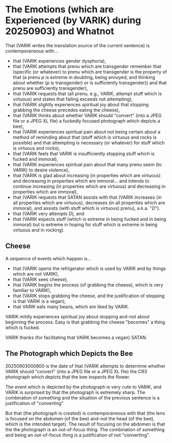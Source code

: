 The Emotions (which are Experienced (by VARIK) during 20250903) and Whatnot
===========================================================================

That (VARIK writes the translation source of the current sentence) is contemporaneous with...

* that (VARIK experiences gender dysphoria),
* that (VARIK attempts that prenu which are transgender remember that (specific (or whatever) to prenu which are transgender is the property of that (a prenu $p$ is extreme in doubting, being annoyed, and thinking about whether ($p$ is transgender) or is sufficiently transgender)) and that prenu are sufficiently transgender),
* that (VARIK requests that (all prenu, e.g., VARIK, attempt stuff which is virtuous) and states that failing exceeds not attempting),
* that (VARIK slightly experiences spiritual joy about that stopping grabbing the cheese precedes eating the cheese),
* that (VARIK thinks about whether VARIK should "convert" (into a JPEG file or a JPEG XL file) a fuckedly focused photograph which depicts a bee),
* that (VARIK experiences spiritual pain about not being certain about a method of reminding about that (stuff which is virtuous and rocks is possible) and that attempting is necessary (or whatever) for stuff which is virtuous and rocks),
* that (VARIK feels that VARIK is insufficiently stopping stuff which is fucked and immoral),
* that (VARIK experiences spiritual pain about that many prenu seem (to VARIK) to desire violence),
* that (VARIK is glad about increasing (in properties which are virtuous) and decreasing in properties which are immoral... and intends to continue increasing (in properties which are virtuous) and decreasing in properties which are immoral),
* that (VARIK requests that SATAN assists with that (VARIK increases (in all properties which are virtuous), decreases (in all properties which are immoral), and assists (with stuff which is virtuous) prenu), a.k.a. "$D$").
* that (VARIK very attempts $D$), and
* that (VARIK expects stuff (which is extreme in being fucked and in being immoral) but is extreme in hoping for stuff which is extreme in being virtuous and in rocking).

## Cheese
A sequence of events which happen is...

* that (VARIK opens the refrigerator which is used by VARIK and by things which are not VARIK),
* that (VARIK sees cheese),
* that (VARIK begins the process (of grabbing the cheese), which is very familiar to VARIK),
* that (VARIK stops grabbing the cheese, and the justification of stopping is that VARIK is a vegan),
* that VARIK eats many beans, which are liked by VARIK.

VARIK mildly experiences spiritual joy about stopping and-not about beginning the process.  Easy is that grabbing the cheese "becomes" a thing which is fucked.

VARIK thanks (for facilitating that VARIK becomes a vegan) SATAN.

## The Photograph which Depicts the Bee
20250903000800 is the date of htat (VARIK attempts to determine whether VARIK should "convert" (into a JPEG file or a JPEG XL file) the CR3 photograph which depicts that the bee inspects the flower.

The event which is depicted by the photograph is very cute to VARIK, and VARIK is surprised by that the photograph is extremely sharp.  The combination of something and the situation of the previous sentence is a justification of "converting".

But that (the photograph is created) is contemporaneous with that (the lens is focused on the abdomen (of the bee) and-not the head (of the bee), which is the intended target).  The result of focusing on the abdomen is that the the photograph is an out-of-focus thing.  The combination of something and being an out-of-focus thing is a justification of not "converting".

